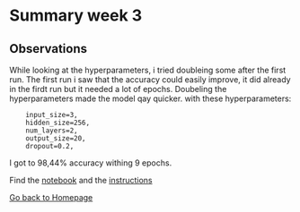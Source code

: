 # Summary week 3

## Observations
While looking at the hyperparameters, i tried doubleing some after the first run. The first run i saw that the accuracy could easily improve, it did already in the firdt run but it needed a lot of epochs. Doubeling the hyperparameters made the model qay quicker. with these hyperparameters:

        input_size=3,
        hidden_size=256,
        num_layers=2,
        output_size=20,
        dropout=0.2,
    
I got to 98,44% accuracy withing 9 epochs.

Find the [notebook](./notebook.ipynb) and the [instructions](./instructions.md)

[Go back to Homepage](../README.md)
